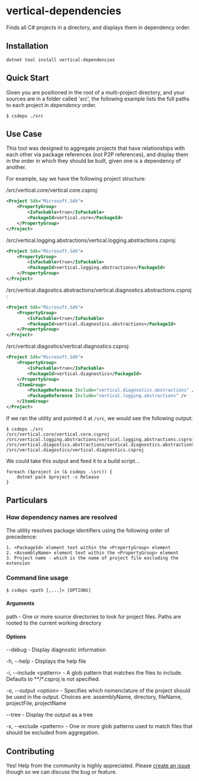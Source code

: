# vertical-dependencies

Finds all C# projects in a directory, and displays them in dependency order.

## Installation

```
dotnet tool install vertical-dependencies
```

## Quick Start

Given you are positioned in the root of a multi-project directory, and your sources are in a folder called 'src', the following example lists the full paths to each project in *dependency* order.

```
$ csdeps ./src
```

## Use Case

This tool was designed to aggregate projects that have relationships with each other via package references (not P2P references), and display them in the order in which they should be built, given one is a dependency of another.

For example, say we have the following project structure:

/src/vertical.core/vertical.core.csproj:

```xml
<Project Sdk="Microsoft.Sdk">
    <PropertyGroup>
        <IsPackable>true</IsPackable>
        <PackageId>vertical.core</PackageId>
    </PropertyGroup>
</Project>
```

/src/vertical.logging.abstractions/vertical.logging.abstractions.csproj:

```xml
<Project Sdk="Microsoft.Sdk">
    <PropertyGroup>
        <IsPackable>true</IsPackable>
        <PackageId>vertical.logging.abstractions</PackageId>
    </PropertyGroup>
</Project>
```

/src/vertical.diagostics.abstractions/vertical.diagnostics.abstractions.csproj:

```xml
<Project Sdk="Microsoft.Sdk">
    <PropertyGroup>
        <IsPackable>true</IsPackable>
        <PackageId>vertical.diagnostics.abstractions</PackageId>
    </PropertyGroup>
</Project>
```

/src/vertical.diagostics/vertical.diagnostics.csproj:

```xml
<Project Sdk="Microsoft.Sdk">
    <PropertyGroup>
        <IsPackable>true</IsPackable>
        <PackageId>vertical.diagnostics</PackageId>
    </PropertyGroup>
    <ItemGroup>
        <PackageReference Include="vertical.diagnsotics.abstractions" />
        <PackageReference Include="vertical.logging.abstractions" />
    </ItemGroup>
</Project>
```

If we ran the utility and pointed it at `/src`, we would see the following output:

```
$ csdeps ./src
/src/vertical.core/vertical.core.csproj
/src/vertical.logging.abstractions/vertical.logging.abstractions.csproj
/src/vertical.diagostics.abstractions/vertical.diagnostics.abstractions.csproj
/src/vertical.diagostics/vertical.diagnostics.csproj
```

We could take this output and feed it to a build script...

```PS
foreach ($project in (& csdeps .\src)) {
    dotnet pack $project -c Release
}
```

## Particulars

### How dependency names are resolved

The utility resolves package identifiers using the following order of precedence:

    1. <PackageId> element text within the <PropertyGroup> element
    2. <AssemblyName> element text within the <PropertyGroup> element
    3. Project name - which is the name of project file excluding the extension

### Command line usage

```
$ csdeps <path [,...]> [OPTIONS]
```

#### Arguments

path - One or more source directories to look for project files. Paths are rooted to the current working directory

#### Options

--debug - Display diagnostic information

-h, --help - Displays the help file

-i, --include &lt;pattern&gt; - A glob pattern that matches the files to include. Defaults to **/*.csproj is not specified.

-o, --output &lt;option&gt; - Specifies which nomenclature of the project should be used in the output. Choices are: assemblyName, directory, fileName, projectFile, projectName

--tree - Display the output as a tree

-x, --exclude &lt;pattern&gt; - One or more glob patterns used to match files that should be excluded from aggregation.

## Contributing
Yes! Help from the community is highly appreciated. Please [create an issue](https://github.com/verticalsoftware/vertical-csdependencies/issues/new) though so we can discuss the bug or feature.